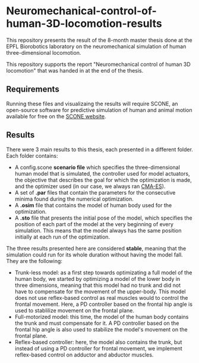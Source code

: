 # Neuromechanical-control-of-human-3D-locomotion-results

This repository presents the result of the 8-month master thesis done at the EPFL Biorobotics laboratory on the neuromechanical simulation of human three-dimensional locomotion.

This repository supports the report "Neuromechanical control of human 3D locomotion" that was handed in at the end of the thesis.

## Requirements

Running these files and visualizaing the results will require SCONE, an open-source software for predictive simulation of human and animal motion available for free on the [SCONE website](scone.software).

## Results

There were 3 main results to this thesis, each presented in a different folder. Each folder contains:

- A config.scone **scenario file** which specifies the three-dimensional human model that is simulated, the controller used for model actuators, the objective that describes the goal for which the optimization is made, and the optimizer used (in our case, we always ran [CMA-ES](https://en.wikipedia.org/wiki/CMA-ES)).
- A set of **.par** files that contain the parameters for the consecutive minima found during the numerical optimization.
- A **.osim** file that contains the model of human body used for the optimization.
- A **.sto** file that presents the initial pose of the model, which specifies the position of each part of the model at the very beginning of every simulation. This means that the model always has the same position initially at each run of the optimization.

The three results presented here are considered **stable**, meaning that the simulation could run for its whole duration without having the model fall. They are the following:

- Trunk-less model: as a first step towards optimizating a full model of the human body, we started by optimizing a model of the lower body in three dimensions, meaning that this model had no trunk and did not have to compensate for the movement of the upper-body. This model does not use reflex-based control as real muscles would to control the frontal movement. Here, a PD controller based on the frontal hip angle is used to stablilize movement on the frontal plane.
- Full-motorized model: this time, the model of the human body contains the trunk and must compensate for it. A PD controller based on the frontal hip angle is also used to stabilize the model's movement on the frontal plane.
- Reflex-based controller: here, the model also contains the trunk, but instead of using a PD controller for frontal movement, we implement reflex-based control on adductor and abductor muscles.
